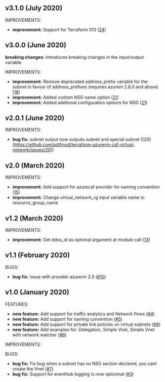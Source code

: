 ## v3.1.0 (July 2020)

IMPROVEMENTS:

* **improvement:** Support for Terraform 013 ([24](https://github.com/aztfmod/terraform-azurerm-caf-virtual-network/issues/24))


## v3.0.0 (June 2020)

**breaking changes:** Introduces breaking changes in the input/output variable

IMPROVEMENTS:

* **improvement:** Remove deprecated address_prefix variable for the subnet in favour of address_prefixes (requires azurem 2.8.0 and above) ([18](https://github.com/aztfmod/terraform-azurerm-caf-virtual-network/issues/18))
* **improvement:** Added custom NSG name option ([21](https://github.com/aztfmod/terraform-azurerm-caf-virtual-network/issues/21))
* **improvement:** Added additonal configuration options for NSG ([21](https://github.com/aztfmod/terraform-azurerm-caf-virtual-network/issues/21))


## v2.0.1 (June 2020)

IMPROVEMENTS:

* **bug fix:** subnet output now outputs subnet and special subnet ([20] (https://github.com/aztfmod/terraform-azurerm-caf-virtual-network/issues/20))


## v2.0 (March 2020)

IMPROVEMENTS:

* **improvement:** Add support for azurecaf provider for naming convention ([15](https://github.com/aztfmod/terraform-azurerm-caf-virtual-network/issues/15))
* **improvement:** Change virtual_network_rg input variable name to resource_group_name


## v1.2 (March 2020)

IMPROVEMENTS:

* **improvement:** Get ddos_id as optional argument at module call ([13](https://github.com/aztfmod/terraform-azurerm-caf-virtual-network/issues/13))


## v1.1 (February 2020)

BUGS:

* **bug fix:** Issue with provider azurerm 2.0 ([#10](https://github.com/aztfmod/terraform-azurerm-caf-virtual-network/issues/10))

## v1.0 (January 2020)

FEATURES:

* **new feature:**  Add support for traffic analytics and Network flows ([#4](https://github.com/aztfmod/terraform-azurerm-caf-virtual-network/issues/4))
* **new feature:**  Add support for naming convention ([#5](https://github.com/aztfmod/terraform-azurerm-caf-virtual-network/issues/5))
* **new feature:**  Add support for private link policies on virtual subnets ([#8](https://github.com/aztfmod/terraform-azurerm-caf-virtual-network/issues/8))
* **new feature:**  Add examples for: Delegation, Simple Vnet, Simple Vnet with network watcher ([#6](https://github.com/aztfmod/terraform-azurerm-caf-virtual-network/issues/6))

IMPROVEMENTS:

BUGS:
* **bug fix:** Fix bug when a subnet has no NSG section declared, you cant create the Vnet ([#7](https://github.com/aztfmod/terraform-azurerm-caf-virtual-network/issues/7))
* **bug fix:** Support for eventhub logging is now optionnal ([#3](https://github.com/aztfmod/terraform-azurerm-caf-virtual-network/issues/3))
